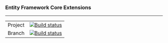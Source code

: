 ### Entity Framework Core Extensions

<hr/>


|         |                                                                                                                                                                                                       |
|---------|-------------------------------------------------------------------------------------------------------------------------------------------------------------------------------------------------------|
| Project | [![Build status](https://ci.appveyor.com/api/projects/status/a6x2uvpyvkoti7ko?svg=true)](https://ci.appveyor.com/project/sped-mobi/entityframeworkcore-design-extensions)                             |
| Branch  | [![Build status](https://ci.appveyor.com/api/projects/status/a6x2uvpyvkoti7ko/branch/master?svg=true)](https://ci.appveyor.com/project/sped-mobi/entityframeworkcore-design-extensions/branch/master) |





